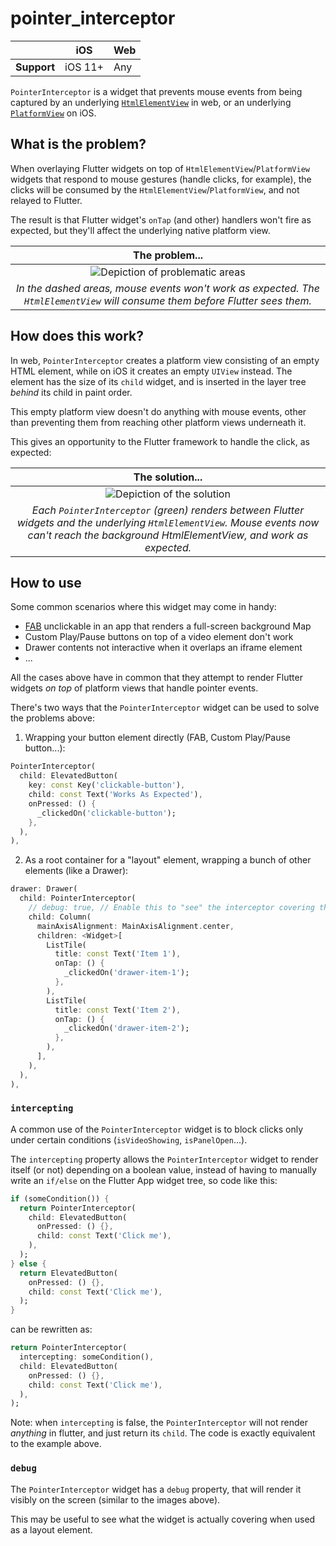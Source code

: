 <?code-excerpt path-base="./example/lib"?>
# pointer_interceptor

|             | iOS     | Web |
|-------------|---------|-----|
| **Support** | iOS 11+ | Any |

`PointerInterceptor` is a widget that prevents mouse events from being captured by an underlying [`HtmlElementView`](https://api.flutter.dev/flutter/widgets/HtmlElementView-class.html) in web, or an underlying [`PlatformView`](https://api.flutter.dev/flutter/widgets/PlatformViewLink-class.html) on iOS.

## What is the problem?

When overlaying Flutter widgets on top of `HtmlElementView`/`PlatformView` widgets that respond to mouse gestures (handle clicks, for example), the clicks will be consumed by the `HtmlElementView`/`PlatformView`, and not relayed to Flutter.

The result is that Flutter widget's `onTap` (and other) handlers won't fire as expected, but they'll affect the underlying native platform view.

|The problem...|
|:-:|
|![Depiction of problematic areas](https://raw.githubusercontent.com/flutter/packages/cb6dbcdd230528c0c246c81d93386c512f9a23d0/packages/pointer_interceptor/pointer_interceptor/doc/img/affected-areas.png)|
|_In the dashed areas, mouse events won't work as expected. The `HtmlElementView` will consume them before Flutter sees them._|

## How does this work?

In web, `PointerInterceptor` creates a platform view consisting of an empty HTML element, while on iOS it creates an empty `UIView` instead. The element has the size of its `child` widget, and is inserted in the layer tree _behind_ its child in paint order.

This empty platform view doesn't do anything with mouse events, other than preventing them from reaching other platform views underneath it.

This gives an opportunity to the Flutter framework to handle the click, as expected:

|The solution...|
|:-:|
|![Depiction of the solution](https://raw.githubusercontent.com/flutter/packages/cb6dbcdd230528c0c246c81d93386c512f9a23d0/packages/pointer_interceptor/pointer_interceptor/doc/img/fixed-areas.png)|
|_Each `PointerInterceptor` (green) renders between Flutter widgets and the underlying `HtmlElementView`. Mouse events now can't reach the background HtmlElementView, and work as expected._|

## How to use

Some common scenarios where this widget may come in handy:

* [FAB](https://api.flutter.dev/flutter/material/FloatingActionButton-class.html) unclickable in an app that renders a full-screen background Map
* Custom Play/Pause buttons on top of a video element don't work
* Drawer contents not interactive when it overlaps an iframe element
* ...

All the cases above have in common that they attempt to render Flutter widgets *on top* of platform views that handle pointer events.

There's two ways that the `PointerInterceptor` widget can be used to solve the problems above:

1. Wrapping your button element directly (FAB, Custom Play/Pause button...):
<?code-excerpt "main.dart (PointerInterceptorWrapper)"?>
```dart
PointerInterceptor(
  child: ElevatedButton(
    key: const Key('clickable-button'),
    child: const Text('Works As Expected'),
    onPressed: () {
      _clickedOn('clickable-button');
    },
  ),
),
```

2. As a root container for a "layout" element, wrapping a bunch of other elements (like a Drawer):

<?code-excerpt "main.dart (PointerInterceptorDrawer)"?>
```dart
drawer: Drawer(
  child: PointerInterceptor(
    // debug: true, // Enable this to "see" the interceptor covering the column.
    child: Column(
      mainAxisAlignment: MainAxisAlignment.center,
      children: <Widget>[
        ListTile(
          title: const Text('Item 1'),
          onTap: () {
            _clickedOn('drawer-item-1');
          },
        ),
        ListTile(
          title: const Text('Item 2'),
          onTap: () {
            _clickedOn('drawer-item-2');
          },
        ),
      ],
    ),
  ),
),
```

### `intercepting`

A common use of the `PointerInterceptor` widget is to block clicks only under
certain conditions (`isVideoShowing`, `isPanelOpen`...).

The `intercepting` property allows the `PointerInterceptor` widget to render
itself (or not) depending on a boolean value, instead of having to manually
write an `if/else` on the Flutter App widget tree, so code like this:

<?code-excerpt "main.dart (BadPointerInterceptor)"?>
```dart
if (someCondition()) {
  return PointerInterceptor(
    child: ElevatedButton(
      onPressed: () {},
      child: const Text('Click me'),
    ),
  );
} else {
  return ElevatedButton(
    onPressed: () {},
    child: const Text('Click me'),
  );
}
```

can be rewritten as:

<?code-excerpt "main.dart (GoodPointerInterceptor)"?>
```dart
return PointerInterceptor(
  intercepting: someCondition(),
  child: ElevatedButton(
    onPressed: () {},
    child: const Text('Click me'),
  ),
);
```

Note: when `intercepting` is false, the `PointerInterceptor` will not render
_anything_ in flutter, and just return its `child`. The code is exactly
equivalent to the example above.

### `debug`

The `PointerInterceptor` widget has a `debug` property, that will render it visibly on the screen (similar to the images above).

This may be useful to see what the widget is actually covering when used as a layout element.
